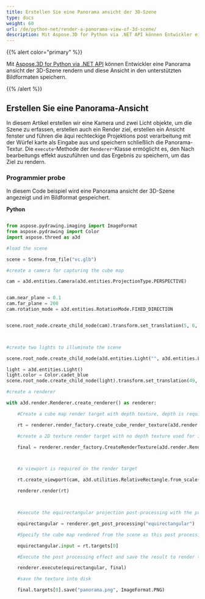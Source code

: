 ```yaml
---
title: Erstellen Sie eine Panorama ansicht der 3D-Szene
type: docs
weight: 60
url: /de/python-net/render-a-panorama-view-of-3d-scene/
description: Mit Aspose.3D for Python via .NET API können Entwickler eine Panorama ansicht der 3D-Szene rendern und diese Ansicht in den unterstützten Bildformaten speichern.
---
```

{{% alert color="primary" %}}

Mit [Aspose.3D for Python via .NET API](https:#products.aspose.com/3d/python-net/) können Entwickler eine Panorama ansicht der 3D-Szene rendern und diese Ansicht in den unterstützten Bildformaten speichern.

{{% /alert %}}
##  **Erstellen Sie eine Panorama-Ansicht**
In diesem Artikel erstellen wir eine Kamera und zwei Licht objekte, um die Szene zu erfassen, erstellen auch ein Render ziel, erstellen ein Ansicht fenster und führen die äqui rechteckige Projektions post verarbeitung mit der Würfel karte als Eingabe aus und speichern schließlich die Panorama-Textur. Die `execute`-Methode der `Renderer`-Klasse ermöglicht es, den Nach bearbeitungs effekt auszuführen und das Ergebnis zu speichern, um das Ziel zu rendern.
###  **Programmier probe**
In diesem Code beispiel wird eine Panorama ansicht der 3D-Szene angezeigt und im Bildformat gespeichert.

**Python**

```py

from aspose.pydrawing.imaging import ImageFormat
from aspose.pydrawing import Color
import aspose.threed as a3d

#load the scene

scene = Scene.from_file("vc.glb")

#create a camera for capturing the cube map

cam = a3d.entities.Camera(a3d.entities.ProjectionType.PERSPECTIVE)


cam.near_plane = 0.1
cam.far_plane = 200
cam.rotation_mode = a3d.entities.RotationMode.FIXED_DIRECTION


scene.root_node.create_child_node(cam).transform.set_translation(5, 6, 0);



#create two lights to illuminate the scene

scene.root_node.create_child_node(a3d.entities.Light("", a3d.entities.LightType.POINT).transform.set_translation(-10, 7, -10)

light = a3d.entities.Light()
light.color = Color.cadet_blue
scene.root_node.create_child_node(light).transform.set_translation(49, 0, 49)

#create a renderer

with a3d.render.Renderer.create_renderer() as renderer:

    #Create a cube map render target with depth texture, depth is required when rendering a scene.

    rt = renderer.render_factory.create_cube_render_texture(a3d.render.RenderParameters(False), 512, 512)

    #create a 2D texture render target with no depth texture used for image processing

    final = renderer.render_factory.CreateRenderTexture(a3d.render.RenderParameters(False, 32, 0, 0), 1024 * 3 , 1024)



    #a viewport is required on the render target

    rt.create_viewport(cam, a3d.utilities.RelativeRectangle.from_scale(0, 0, 1, 1))

    renderer.render(rt)



    #execute the equirectangular projection post-processing with the previous rendered cube map as input

    equirectangular = renderer.get_post_processing("equirectangular")

    #Specify the cube map rendered from the scene as this post processing's input

    equirectangular.input = rt.targets[0]

    #Execute the post processing effect and save the result to render target final

    renderer.execute(equirectangular, final)

    #save the texture into disk

    final.targets[0].save("panorama.png", ImageFormat.PNG)


```
